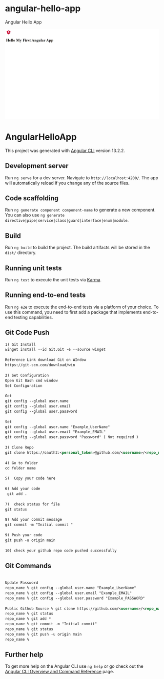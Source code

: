 # angular-hello-app
Angular Hello App

![](https://github.com/sharmaricha7122020/angular-hello-app/blob/main/images/localhost.jpeg)

# AngularHelloApp

This project was generated with [Angular CLI](https://github.com/angular/angular-cli) version 13.2.2.

## Development server

Run `ng serve` for a dev server. Navigate to `http://localhost:4200/`. The app will automatically reload if you change any of the source files.

## Code scaffolding

Run `ng generate component component-name` to generate a new component. You can also use `ng generate directive|pipe|service|class|guard|interface|enum|module`.

## Build

Run `ng build` to build the project. The build artifacts will be stored in the `dist/` directory.

## Running unit tests

Run `ng test` to execute the unit tests via [Karma](https://karma-runner.github.io).

## Running end-to-end tests

Run `ng e2e` to execute the end-to-end tests via a platform of your choice. To use this command, you need to first add a package that implements end-to-end testing capabilities.

## Git Code Push

```xml
1) Git Install
winget install --id Git.Git -e --source winget

Reference Link download Git on WIndow
https://git-scm.com/download/win

2) Set Configuration
Open Git Bash cmd window
Set Configuration

Get
git config --global user.name
git config --global user.email
git config --global user.password

Set
git config --global user.name "Example_UserName"
git config --global user.email "Example_EMAIL"
git config --global user.password "Password" ( Not required )

3) Clone Repo
git clone https://oauth2:<personal_token>@github.com/<username>/<repo_name>.git

4) Go to folder
cd folder name

5)  Copy your code here

6) Add your code
 git add .

7)  check status for file
git status

8) Add your commit message
git commit -m "Initial commit "

9) Push your code
git push -u origin main

10) check your github repo code pushed successfully 
```

## Git Commands

```xml

Update Password
repo_name % git config --global user.name "Example_UserName"
repo_name % git config --global user.email "Example_EMAIL"
repo_name % git config --global user.password "Example_PASSWORD"

Public Github Source % git clone https://github.com/<username>/<repo_name>.git
repo_name % git status
repo_name % git add *
repo_name % git commit -m "Initial commit"
repo_name % git status
repo_name % git push -u origin main
repo_name % 
```

## Further help

To get more help on the Angular CLI use `ng help` or go check out the [Angular CLI Overview and Command Reference](https://angular.io/cli) page.
